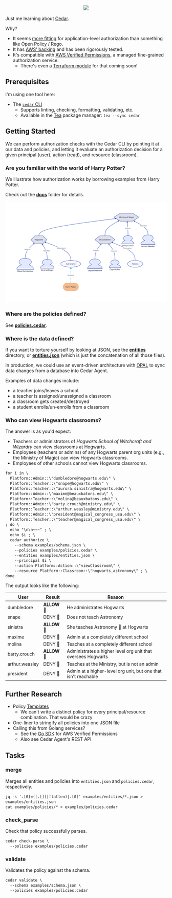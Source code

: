 <p align="center">
  <img width="600" src="https://github.com/kevinmichaelchen/cedar-learning/assets/5129994/6c5b1219-4fb1-4f21-a9a7-01baf4788341" />
</p>

Just me learning about [Cedar][cedar].

Why?

- It seems [more fitting][permit-opa-cedar] for application-level authorization than something like Open Policy / Rego.
- It has [AWS' backing][aws-cedar-press] and has been rigorously tested.
- It's compatible with [AWS Verified Permissions][aws-vp], a managed fine-grained authorization service.
  - There's even a [Terraform module][aws-vp-tf] for that coming soon!

[aws-vp-tf]: https://github.com/hashicorp/terraform-provider-aws/issues/32158
[aws-vp]: https://aws.amazon.com/verified-permissions/
[aws-cedar-press]: https://aws.amazon.com/about-aws/whats-new/2023/05/cedar-open-source-language-access-control/
[cedar]: https://docs.cedarpolicy.com/
[permit-opa-cedar]: https://www.permit.io/blog/opa-vs-cedar

## Prerequisites

I'm using one tool here:

- The [`cedar` CLI][cedar-cli]
  - Supports linting, checking, formatting, validating, etc.
  - Available in the [Tea][tea] package manager: `tea --sync cedar`

[tea]: https://docs.tea.xyz/getting-started/install-tea
[cedar-cli]: https://github.com/cedar-policy/cedar/tree/main/cedar-policy-cli

## Getting Started

We can perform authorization checks with the Cedar CLI by pointing it at our data and policies, and letting it evaluate an authorization decision for a given principal (user), action (read), and resource (classroom).

### Are you familiar with the world of Harry Potter?

We illustrate how authorization works by borrowing examples from Harry Potter.

Check out the [**docs**](./docs/README.md) folder for details.

![students](./docs/4-students.svg)

### Where are the policies defined?

See [**policies.cedar**](./examples/policies.cedar).

### Where is the data defined?

If you want to torture yourself by looking at JSON, see the [**entities**](./examples/entities) directory, or [**entities.json**](./examples/entities.json) (which is just the concatenation of all those files).

In production, we could use an event-driven architecture with [OPAL][opal] to sync data changes from a database into Cedar Agent.

Examples of data changes include:

- a teacher joins/leaves a school
- a teacher is assigned/unassigned a classroom
- a classroom gets created/destroyed
- a student enrolls/un-enrolls from a classroom

[opal]: https://www.opal.ac/

### Who can view Hogwarts classrooms?

The answer is as you'd expect:

- Teachers or administrators of _Hogwarts School of Witchcraft and Wizardry_ can view classrooms at Hogwarts.
- Employees (teachers or admins) of any Hogwarts parent org units (e.g., the Ministry of Magic) can view Hogwarts classrooms.
- Employees of other schools cannot view Hogwarts classrooms.

```shell
for i in \
  Platform::Admin::\"dumbledore@hogwarts.edu\" \
  Platform::Teacher::\"snape@hogwarts.edu\" \
  Platform::Teacher::\"aurora.sinistra@hogwarts.edu\" \
  Platform::Admin::\"maxime@beauxbatons.edu\" \
  Platform::Teacher::\"molina@beauxbatons.edu\" \
  Platform::Admin::\"barty.crouch@ministry.edu\" \
  Platform::Teacher::\"arthur.weasley@ministry.edu\" \
  Platform::Admin::\"president@magical_congress_usa.edu\" \
  Platform::Teacher::\"teacher@magical_congress_usa.edu\" \
; do \
  echo "\n\n~~~" ; \
  echo $i ; \
  cedar authorize \
    --schema examples/schema.json \
    --policies examples/policies.cedar \
    --entities examples/entities.json \
    --principal $i \
    --action Platform::Action::\"viewClassroom\" \
    --resource Platform::Classroom::\"hogwarts_astronomy\" ; \
done
```

The output looks like the following:

| User           | Result         | Reason                                                         |
|----------------|----------------|----------------------------------------------------------------|
| dumbledore     | **ALLOW** :mage:   | He administrates Hogwarts                                      |
| snape          | DENY :no_good: | Does not teach Astronomy                                       |
| sinistra       | **ALLOW** :mage:   | She teaches Astronomy :crystal_ball: at Hogwarts               |
| maxime         | DENY :no_good: | Admin at a completely different school                         |
| molina         | DENY :no_good: | Teaches at a completely different school                       |
| barty.crouch   | **ALLOW** :mage:   | Administrates a higher level org unit that oversees Hogwarts   |
| arthur.weasley | DENY :no_good: | Teaches at the Ministry, but is not an admin                   |
| president      | DENY :no_good: | Admin at a higher-level org unit, but one that isn't reachable |


## Further Research

- Policy [Templates][templates]
  - We can't write a distinct policy for every principal/resource combination. That would be crazy
- One-liner to stringify all policies into one JSON file
- Calling this from Golang services?
  - See the [Go SDK][go-sdk] for AWS Verified Permissions
  - Also see Cedar Agent's REST API

[go-sdk]: https://github.com/aws/aws-sdk-go-v2/blob/v1.21.0/service/verifiedpermissions/api_op_IsAuthorized.go
[templates]: https://docs.cedarpolicy.com/templates.html
[schemas]: https://docs.cedarpolicy.com/schema.html

## Tasks

### merge

Merges all entities and policies into `entities.json` and `policies.cedar`, respectively.

```shell
jq -s '.[0]=([.[]]|flatten)|.[0]' examples/entities/*.json > examples/entities.json
cat examples/policies/* > examples/policies.cedar
```

### check_parse

Check that policy successfully parses.

```shell
cedar check-parse \
  --policies examples/policies.cedar
```

### validate

Validates the policy against the schema.

```shell
cedar validate \
  --schema examples/schema.json \
  --policies examples/policies.cedar
```

